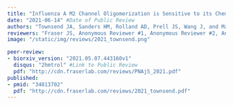 ```yaml
---
title: "Influenza A M2 Channel Oligomerization is Sensitive to its Chemical Environment"
date: "2021-06-14" #Date of Public Review
authors: "Townsend JA, Sanders HM, Rolland AD, Prell JS, Wang J, and Marty MT"
reviewers: "Fraser JS, Anonymous Reviewer #1, Anonymous Reviewer #2, Anonymous Reviewer #3, Anonymous Reviewer #4"
image: "/static/img/reviews/2021_townsend.png"

peer-review:
- biorxiv_version: "2021.05.07.443160v1"
  disqus: "2hmtrol" #Link to Public Review
  pdf: "http://cdn.fraserlab.com/reviews/PNAjS_2021.pdf"
published:
- pmid: "34813702"
  pdf: "http://cdn.fraserlab.com/reviews/2021_townsend.pdf"
---
```

